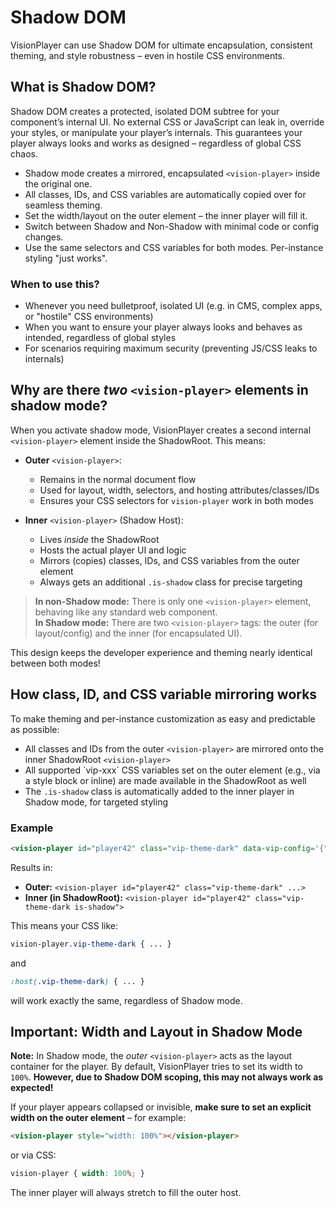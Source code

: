 # Shadow DOM

VisionPlayer can use Shadow DOM for ultimate encapsulation, consistent theming, and style robustness – even in hostile CSS environments.

## What is Shadow DOM?

Shadow DOM creates a protected, isolated DOM subtree for your component’s internal UI. No external CSS or JavaScript can leak in, override your styles, or manipulate your player’s internals. This guarantees your player always looks and works as designed – regardless of global CSS chaos.

* Shadow mode creates a mirrored, encapsulated `<vision-player>` inside the original one.
* All classes, IDs, and CSS variables are automatically copied over for seamless theming.
* Set the width/layout on the outer element – the inner player will fill it.
* Switch between Shadow and Non-Shadow with minimal code or config changes.
* Use the same selectors and CSS variables for both modes. Per-instance styling "just works".

### When to use this?

* Whenever you need bulletproof, isolated UI (e.g. in CMS, complex apps, or "hostile" CSS environments)
* When you want to ensure your player always looks and behaves as intended, regardless of global styles
* For scenarios requiring maximum security (preventing JS/CSS leaks to internals)

## Why are there *two* `<vision-player>` elements in shadow mode?

When you activate shadow mode, VisionPlayer creates a second internal  `<vision-player>` element inside the ShadowRoot. This means:

* **Outer** `<vision-player>`:
  * Remains in the normal document flow
  * Used for layout, width, selectors, and hosting attributes/classes/IDs
  * Ensures your CSS selectors for `vision-player` work in both modes
  
* **Inner** `<vision-player>` (Shadow Host):
  * Lives *inside* the ShadowRoot
  * Hosts the actual player UI and logic
  * Mirrors (copies) classes, IDs, and CSS variables from the outer element
  * Always gets an additional `.is-shadow` class for precise targeting

> **In non-Shadow mode:** There is only one `<vision-player>` element, behaving like any standard web component.  
> **In Shadow mode:** There are two `<vision-player>` tags: the outer (for layout/config) and the inner (for encapsulated UI).

This design keeps the developer experience and theming nearly identical between both modes!

## How class, ID, and CSS variable mirroring works

To make theming and per-instance customization as easy and predictable as possible:

* All classes and IDs from the outer  `<vision-player>` are mirrored onto the inner ShadowRoot `<vision-player>`
* All supported \`vip-xxx\` CSS variables set on the outer element (e.g., via a style block or inline) are made available in the ShadowRoot as well
* The  `.is-shadow` class is automatically added to the inner player in Shadow mode, for targeted styling

### Example

```html
<vision-player id="player42" class="vip-theme-dark" data-vip-config='{"dom":{"shadow":"closed"}}'></vision-player>
```

Results in:

* **Outer:**
  `<vision-player id="player42" class="vip-theme-dark" ...>`
* **Inner (in ShadowRoot):**
  `<vision-player id="player42" class="vip-theme-dark is-shadow">`

This means your CSS like:

```css
vision-player.vip-theme-dark { ... }
```

and

```css
:host(.vip-theme-dark) { ... }
```

will work exactly the same, regardless of Shadow mode.

## Important: Width and Layout in Shadow Mode

**Note:** In Shadow mode, the *outer* `<vision-player>` acts as the layout container for the player.
By default, VisionPlayer tries to set its width to `100%`.
**However, due to Shadow DOM scoping, this may not always work as expected!**

If your player appears collapsed or invisible, **make sure to set an explicit width on the outer element** – for example:

```html
<vision-player style="width: 100%"></vision-player>
```

or via CSS:

```css
vision-player { width: 100%; }
```

The inner player will always stretch to fill the outer host.